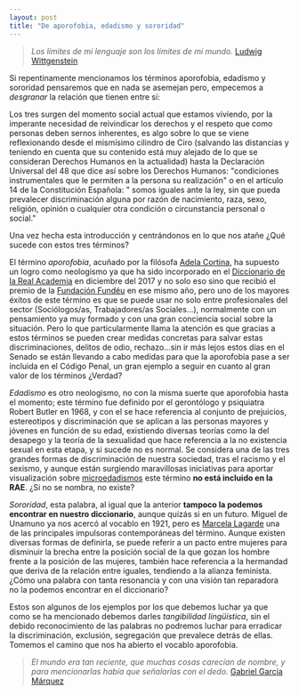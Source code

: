 ```yaml
---
layout: post
title: "De aporofobia, edadismo y sororidad"
---
```




> *Los límites de mi lenguaje son los límites de mi mundo.* [Ludwig Wittgenstein ](https://es.wikipedia.org/wiki/Ludwig_Wittgenstein) 

Si repentinamente mencionamos los términos aporofobia, edadismo y sororidad pensaremos que en nada se asemejan pero, empecemos a *desgranar* la relación que tienen entre sí: 

Los tres surgen del momento social actual que estamos viviendo, por la imperante necesidad de reivindicar los derechos y el respeto que como personas deben sernos inherentes, es algo sobre lo que se viene reflexionando desde el mismísimo cilindro de Ciro (salvando las distancias y teniendo en cuenta que su contenido está muy alejado de lo que se consideran Derechos Humanos en la actualidad) hasta la Declaración Universal del 48  que dice así sobre los Derechos Humanos: "condiciones instrumentales que le permiten a la persona su realización" o en el artículo 14 de la Constitución Española: " somos iguales ante la ley, sin que pueda prevalecer discriminación alguna por razón de nacimiento, raza, sexo, religión, opinión o cualquier otra condición o circunstancia personal o social."

Una vez hecha esta introducción y centrándonos en lo que nos atañe ¿Qué sucede con estos tres términos? 

El término *aporofobia*, acuñado por la filósofa  [Adela Cortina](https://es.wikipedia.org/wiki/Adela_Cortina), ha supuesto un logro como neologismo ya que ha sido incorporado en el [Diccionario de la Real Academia](http://dle.rae.es/srv/search?m=30&w=aporofobia) en diciembre del 2017 y no solo eso sino que recibió el premio de la [Fundación Fundéu](https://www.fundeu.es/) en ese mismo año, pero uno de los mayores éxitos de este término es que se puede usar no solo entre profesionales del sector (Sociólogos/as, Trabajadores/as Sociales...),  normalmente con un pensamiento ya muy formado y con una gran conciencia  social sobre la situación. Pero lo que particularmente llama la atención es que gracias a estos términos se pueden crear medidas concretas para salvar estas discriminaciones, delitos de odio, rechazo...sin ir más lejos estos días en el Senado se están llevando a cabo medidas para que la aporofobia pase a ser incluida en el Código Penal, un gran ejemplo a seguir en cuanto al gran valor de los términos ¿Verdad?

*Edadismo* es otro neologismo, no con la misma suerte que aporofobia hasta el momento; este término fue definido por el gerontólogo y psiquiatra Robert Butler en 1968, y con el se hace referencia al conjunto de prejuicios, estereotipos y discriminación que se aplican a las personas mayores y jóvenes en función de su edad, existiendo diversas teorías como la del desapego y la teoría de la sexualidad que hace referencia a la no existencia sexual en esta etapa, y si sucede no es normal. Se considera una de las tres grandes formas de discriminación de nuestra sociedad, tras el racismo y el sexismo, y aunque están surgiendo maravillosas iniciativas para aportar visualización sobre [microedadismos](https://www.qmayor.com/tag/microedadismos/) este término **no está incluido en la RAE**. ¿Si no se nombra, no existe? 

*Sororidad*, esta palabra, al igual que la anterior **tampoco la podemos encontrar en nuestro diccionario**, aunque quizás si en un futuro. Miguel de Unamuno ya nos acercó al vocablo en 1921, pero es [Marcela Lagarde](https://es.wikipedia.org/wiki/Marcela_Lagarde) una de las principales impulsoras contemporáneas del término. Aunque existen diversas formas de definirla, se puede referir a un pacto entre mujeres para disminuir la brecha entre la posición social de la que gozan los hombre frente a la posición de las mujeres, también hace referencia a la hermandad que deriva de la relación entre iguales, tendiendo a la alianza feminista. ¿Cómo una palabra con tanta resonancia y con una visión  tan reparadora no la podemos encontrar en el diccionario?

Estos son algunos de los ejemplos por los que debemos luchar ya que como se ha mencionado debemos darles *tangibilidad lingüística*, sin el debido reconocimiento de las palabras no podremos luchar para erradicar la discriminación, exclusión, segregación que prevalece detrás de ellas. Tomemos el camino que nos ha abierto el vocablo aporofobia. 

> *El mundo era tan reciente, que muchas cosas carecían de nombre, y para mencionarlas había que señalarlas con el dedo.* [Gabriel García Márquez](https://es.wikipedia.org/wiki/Gabriel_Garc%C3%ADa_M%C3%A1rquez) 